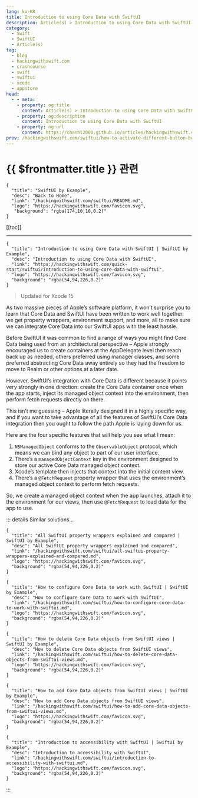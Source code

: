 ```yaml
---
lang: ko-KR
title: Introduction to using Core Data with SwiftUI
description: Article(s) > Introduction to using Core Data with SwiftUI
category:
  - Swift
  - SwiftUI
  - Article(s)
tag: 
  - blog
  - hackingwithswift.com
  - crashcourse
  - swift
  - swiftui
  - xcode
  - appstore
head:
  - - meta:
    - property: og:title
      content: Article(s) > Introduction to using Core Data with SwiftUI
    - property: og:description
      content: Introduction to using Core Data with SwiftUI
    - property: og:url
      content: https://chanhi2000.github.io/articles/hackingwithswift.com/swiftui/introduction-to-using-core-data-with-swiftui.html
prev: /hackingwithswift.com/swiftui/how-to-activate-different-button-behaviors-when-a-modifier-key-is-pressed.md
---
```


# {{ $frontmatter.title }} 관련

```component VPCard
{
  "title": "SwiftUI by Example",
  "desc": "Back to Home",
  "link": "/hackingwithswift.com/swiftui/README.md",
  "logo": "https://hackingwithswift.com/favicon.svg",
   "background": "rgba(174,10,10,0.2)"
}
```

[[toc]]

---

```component VPCard
{
  "title": "Introduction to using Core Data with SwiftUI | SwiftUI by Example",
  "desc": "Introduction to using Core Data with SwiftUI",
  "link": "https://hackingwithswift.com/quick-start/swiftui/introduction-to-using-core-data-with-swiftui",
  "logo": "https://hackingwithswift.com/favicon.svg",
  "background": "rgba(54,94,226,0.2)"
}
```

> Updated for Xcode 15

As two massive pieces of Apple’s software platform, it won’t surprise you to learn that Core Data and SwiftUI have been written to work well together: we get property wrappers, environment support, and more, all to make sure we can integrate Core Data into our SwiftUI apps with the least hassle.

Before SwiftUI it was common to find a range of ways you might find Core Data being used from an architectural perspective – Apple strongly encouraged us to create containers at the AppDelegate level then reach back up as needed, others preferred using manager classes, and some preferred abstracting Core Data away entirely so they had the freedom to move to Realm or other options at a later date.

However, SwiftUI’s integration with Core Data is different because it points very strongly in one direction: create the Core Data container once when the app starts, inject its managed object context into the environment, then perform fetch requests directly on there.

This isn’t me guessing – Apple literally designed it in a highly specific way, and if you want to take advantage of all the features of SwiftUI’s Core Data integration then you ought to follow the path Apple is laying down for us.

Here are the four specific features that will help you see what I mean:

1. `NSManagedObject` conforms to the `ObservableObject` protocol, which means we can bind any object to part of our user interface.
2. There’s a `managedObjectContext` key in the environment designed to store our active Core Data managed object context.
3. Xcode’s template then injects that context into the initial content view.
4. There’s a `@FetchRequest` property wrapper that uses the environment’s managed object context to perform fetch requests.

So, we create a managed object context when the app launches, attach it to the environment for our views, then use `@FetchRequest` to load data for the app to use.

::: details Similar solutions…

```component VPCard
{
  "title": "All SwiftUI property wrappers explained and compared | SwiftUI by Example",
  "desc": "All SwiftUI property wrappers explained and compared",
  "link": "/hackingwithswift.com/swiftui/all-swiftui-property-wrappers-explained-and-compared.md",
  "logo": "https://hackingwithswift.com/favicon.svg",
  "background": "rgba(54,94,226,0.2)"
}
```

```component VPCard
{
  "title": "How to configure Core Data to work with SwiftUI | SwiftUI by Example",
  "desc": "How to configure Core Data to work with SwiftUI",
  "link": "/hackingwithswift.com/swiftui/how-to-configure-core-data-to-work-with-swiftui.md",
  "logo": "https://hackingwithswift.com/favicon.svg",
  "background": "rgba(54,94,226,0.2)"
}
```

```component VPCard
{
  "title": "How to delete Core Data objects from SwiftUI views | SwiftUI by Example",
  "desc": "How to delete Core Data objects from SwiftUI views",
  "link": "/hackingwithswift.com/swiftui/how-to-delete-core-data-objects-from-swiftui-views.md",
  "logo": "https://hackingwithswift.com/favicon.svg",
  "background": "rgba(54,94,226,0.2)"
}
```

```component VPCard
{
  "title": "How to add Core Data objects from SwiftUI views | SwiftUI by Example",
  "desc": "How to add Core Data objects from SwiftUI views",
  "link": "/hackingwithswift.com/swiftui/how-to-add-core-data-objects-from-swiftui-views.md",
  "logo": "https://hackingwithswift.com/favicon.svg",
  "background": "rgba(54,94,226,0.2)"
}
```

```component VPCard
{ 
  "title": "Introduction to accessibility with SwiftUI | SwiftUI by Example",
  "desc": "Introduction to accessibility with SwiftUI",
  "link": "/hackingwithswift.com/swiftui/introduction-to-accessibility-with-swiftui.md",
  "logo": "https://hackingwithswift.com/favicon.svg",
  "background": "rgba(54,94,226,0.2)"
}
```

:::

